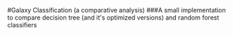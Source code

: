 #Galaxy Classification (a comparative analysis)
###A small implementation to compare decision tree (and it's optimized versions) and random forest classifiers
